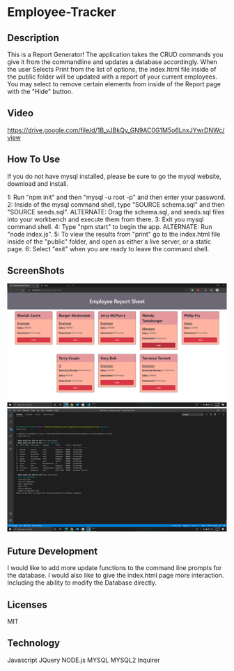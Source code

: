 # Employee-Tracker
## Description
This is a Report Generator! The application takes the CRUD commands you give it from the commandline and updates a database accordingly. When the user Selects Print from the list of options, the index.html file inside of the public folder will be updated with a report of your current employees. You may select to remove certain elements from inside of the Report page with the "Hide" button.

## Video
https://drive.google.com/file/d/1B_vJBkQy_GN9AC0G1M5o6LnxJYwrDNWc/view

## How To Use 
If you do not have mysql installed, please be sure to go the mysql website, download and install.

1: Run "npm init" and then "mysql -u root -p" and then enter your password.
2: Inside of the mysql command shell, type "SOURCE schema.sql" and then "SOURCE seeds.sql".
    ALTERNATE: Drag the schema.sql, and seeds.sql files into your workbench and execute them from there.
3: Exit you mysql command shell.
4: Type "npm start" to begin the app.
    ALTERNATE: Run "node index.js".
5: To view the results from "print" go to the index.html file inside of the "public" folder, and open as either a live server, or a static page.
6: Select "exit" when you are ready to leave the command shell.

## ScreenShots 
![Image of the html Output](./assets/imgs/EmployeeReportSheet1.png)
![Image of the server response and questions](./assets/imgs/EmployeeReportInteraction.png)



## Future Development
I would like to add more update functions to the command line prompts for the database.
I would also like to give the index.html page more interaction. Including the ability to modify the Database directly.

## Licenses
MIT

## Technology
Javascript
JQuery
NODE.js
MYSQL
MYSQL2
Inquirer